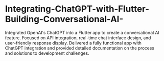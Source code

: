 # Integrating-ChatGPT-with-Flutter-Building-Conversational-AI-
Integrated OpenAI's ChatGPT into a Flutter app to create a conversational AI feature. Focused on API integration, real-time chat interface design, and user-friendly response display. Delivered a fully functional app with ChatGPT integration and provided detailed documentation on the process and solutions to development challenges.
